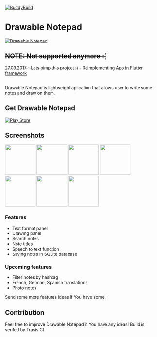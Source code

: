 [![BuddyBuild](https://dashboard.buddybuild.com/api/statusImage?appID=59ceb086a89efa0001364f5f&branch=develop&build=latest)](https://dashboard.buddybuild.com/apps/59ceb086a89efa0001364f5f/build/latest?branch=develop)
# Drawable Notepad
[![Drawable Notepad](http://i.imgur.com/M9BBBpJ.png)](https://github.com/szafir1100/drawable-notepad)
## ~~NOTE: Not supported anymore :(~~
~~27.09.2017 - Lets pimp this project :)~~ - [Reimplementing App in Flutter framework](https://github.com/tmarzeion/flutter-drawable-notepad)

<br>
Drawable Notepad is lightweight aplication that allows user to write some notes and draw on them.

## Get Drawable Notepad

[![Play Store](http://img.talkandroid.com/uploads/2014/11/get-it-on-google-play.png)](https://play.google.com/store/apps/details?id=com.tomaszmarzeion.notepad&hl=pl)

## Screenshots

[<img src="http://i.imgur.com/NXh2fAG.png" width=100>](http://i.imgur.com/NXh2fAG.png)
[<img src="http://i.imgur.com/X0Wgi4C.png" width=100>](http://i.imgur.com/X0Wgi4C.png)
[<img src="http://i.imgur.com/ebGNBdQ.png" width=100>](http://i.imgur.com/ebGNBdQ.png)
[<img src="http://i.imgur.com/y5jEEU3.png" width=100>](http://i.imgur.com/y5jEEU3.png)
[<img src="http://i.imgur.com/xRqI8xf.png" width=100>](http://i.imgur.com/xRqI8xf.png)
[<img src="http://i.imgur.com/ZBCrDNe.png" width=100>](http://i.imgur.com/ZBCrDNe.png)
[<img src="http://i.imgur.com/yRnPqpB.png" width=100>](http://i.imgur.com/yRnPqpB.png)

### Features
- Text format panel
- Drawing panel
- Search notes
- Note titles
- Speech to text function
- Saving notes in SQLite database

### Upcoming features
- Filter notes by hashtag
- French, German, Spanish translations
- Photo notes

Send some more features ideas if You have some!

## Contribution
Feel free to improve Drawable Notepad if You have any ideas!
Build is verifed by Travis CI
